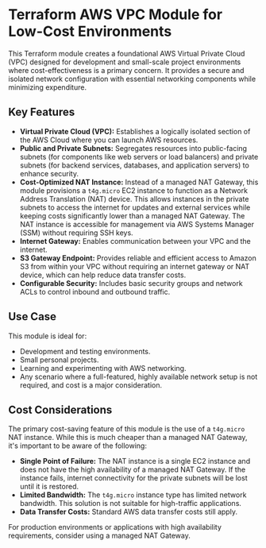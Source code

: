 # Terraform AWS VPC Module for Low-Cost Environments

This Terraform module creates a foundational AWS Virtual Private Cloud (VPC) designed for development and small-scale project environments where cost-effectiveness is a primary concern. It provides a secure and isolated network configuration with essential networking components while minimizing expenditure.

## Key Features

- **Virtual Private Cloud (VPC):** Establishes a logically isolated section of the AWS Cloud where you can launch AWS resources.
- **Public and Private Subnets:** Segregates resources into public-facing subnets (for components like web servers or load balancers) and private subnets (for backend services, databases, and application servers) to enhance security.
- **Cost-Optimized NAT Instance:** Instead of a managed NAT Gateway, this module provisions a `t4g.micro` EC2 instance to function as a Network Address Translation (NAT) device. This allows instances in the private subnets to access the internet for updates and external services while keeping costs significantly lower than a managed NAT Gateway. The NAT instance is accessible for management via AWS Systems Manager (SSM) without requiring SSH keys.
- **Internet Gateway:** Enables communication between your VPC and the internet.
- **S3 Gateway Endpoint:** Provides reliable and efficient access to Amazon S3 from within your VPC without requiring an internet gateway or NAT device, which can help reduce data transfer costs.
- **Configurable Security:** Includes basic security groups and network ACLs to control inbound and outbound traffic.

## Use Case

This module is ideal for:

-   Development and testing environments.
-   Small personal projects.
-   Learning and experimenting with AWS networking.
-   Any scenario where a full-featured, highly available network setup is not required, and cost is a major consideration.

## Cost Considerations

The primary cost-saving feature of this module is the use of a `t4g.micro` NAT instance. While this is much cheaper than a managed NAT Gateway, it's important to be aware of the following:

-   **Single Point of Failure:** The NAT instance is a single EC2 instance and does not have the high availability of a managed NAT Gateway. If the instance fails, internet connectivity for the private subnets will be lost until it is restored.
-   **Limited Bandwidth:** The `t4g.micro` instance type has limited network bandwidth. This solution is not suitable for high-traffic applications.
-   **Data Transfer Costs:** Standard AWS data transfer costs still apply.

For production environments or applications with high availability requirements, consider using a managed NAT Gateway.
